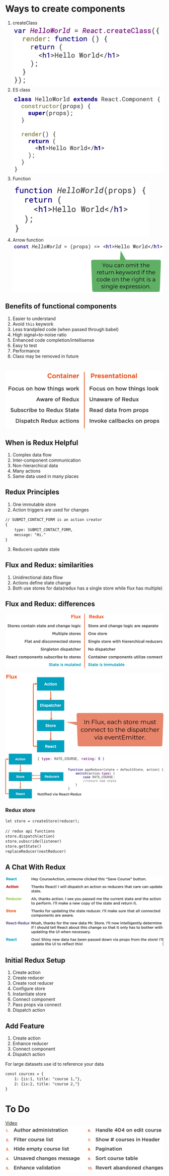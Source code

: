 # Ways to create components
1. createClass
![Alt text](create-class.png)
2. ES class
![Alt text](class.png)
3. Function
![Alt text](function.png)
4. Arrow function
![Alt text](arrow.png)

## Benefits of functional components
1. Easier to understand
2. Avoid `this` keywork
3. Less trandpiled code (when passed through babel)
4. High signal=to-noise ratio
5. Enhanced code completion/intellisense
6. Easy to test
7. Performance
8. Class may be removed in future


#
![Alt text](<container-vs-presentation-components.png>)

## When is Redux Helpful
1. Complex data flow
2. Inter-component communication
3. Non-hierarchical data
4. Many actions
5. Same data used in many places

## Redux Principles
1. One immutable store
2. Action triggers are used for changes
```
// SUBMIT_CONTACT_FORM is an action creator
{
    type: SUBMIT_CONTACT_FORM, 
    message: "Hi."
}
```
3. Reducers update state

## Flux and Redux: similarities
1. Unidirectional data fllow
2. Actions define state change
3. Both use stores for data(redux has a single store while flux has multiple)

## Flux and Redux: differences
![Alt text](flux&redux-differences.png)

![Alt text](flux.png)
![Alt text](redux-flow.png)

### Redux store
```
let store = createStore(reducer);

// redux api functions
store.dispatch(action)
store.subscride(listener)
store.getState()
replaceReducer(nextReducer)
```

## A Chat With Redux
![Alt text](a-chat-with-redux.png)

## Initial Redux Setup
1. Create action
2. Create reducer
3. Create root reducer
4. Configure store
5. Instantiate store
6. Connect component
7. Pass props via connect
8. Dispatch action

## Add Feature
1. Create action
2. Enhance reducer
3. Connect component
4. Dispatch action

For large datasets use id to reference your data
```
const cources = {
    1: {is:1, title: "course 1,"},
    2: {is:2, title: "course 2,"}
}
```


# To Do
[Video](https://app.pluralsight.com/course-player?clipId=e675fa44-badd-4587-b731-b8785a1c0159)
![Alt text](Challanges.png)